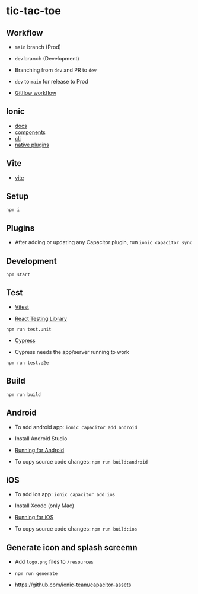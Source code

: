 # tic-tac-toe

## Workflow

- `main` branch (Prod)

- `dev` branch (Development)

- Branching from `dev` and PR to `dev`

- `dev` to `main` for release to Prod

- [Gitflow workflow](https://www.atlassian.com/git/tutorials/comparing-workflows/gitflow-workflow)

## Ionic

- [docs](https://ionicframework.com/docs)
- [components](https://ionicframework.com/docs/components)
- [cli](https://ionicframework.com/docs/cli)
- [native plugins](https://ionicframework.com/docs/native)

## Vite

- [vite](https://vitejs.dev/guide/)

## Setup

`npm i`

## Plugins

- After adding or updating any Capacitor plugin, run `ionic capacitor sync`

## Development

`npm start`

## Test

- [Vitest](https://vitest.dev/guide/#overview)

- [React Testing Library](https://testing-library.com/docs/react-testing-library/intro/)

`npm run test.unit`

- [Cypress](https://docs.cypress.io/guides/overview/why-cypress)

- Cypress needs the app/server running to work

`npm run test.e2e`

## Build

`npm run build`

## Android

- To add android app: `ionic capacitor add android`

- Install Android Studio

- [Running for Android](https://capacitorjs.com/docs/android)

- To copy source code changes: `npm run build:android`

## iOS

- To add ios app: `ionic capacitor add ios`

- Install Xcode (only Mac)

- [Running for iOS](https://capacitorjs.com/docs/ios)

- To copy source code changes: `npm run build:ios`

## Generate icon and splash screemn

- Add `logo.png` files to `/resources`

- `npm run generate`

- <https://github.com/ionic-team/capacitor-assets>
